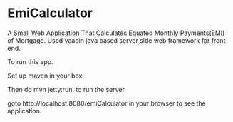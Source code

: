 # EmiCalculator
A Small Web Application That Calculates Equated Monthly Payments(EMI) of Mortgage.
Used vaadin java based server side web framework for front end.

To run this app.

Set up maven in your box.

Then do mvn jetty:run, to run the server.

goto http://localhost:8080/emiCalculator in your browser to see the application.
